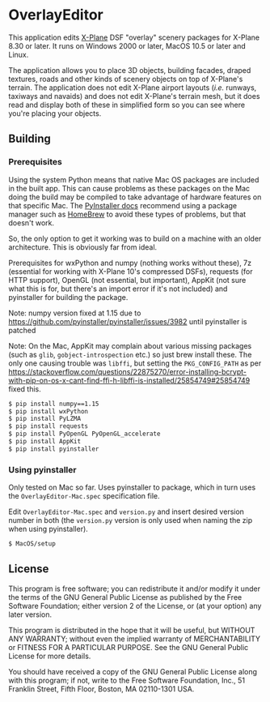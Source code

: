 # OverlayEditor

This application edits [X-Plane](http://www.x-plane.com/) DSF "overlay" scenery packages for X-Plane 8.30 or later.
It runs on Windows 2000 or later, MacOS 10.5 or later and Linux.

The application allows you to place 3D objects, building facades, draped textures, roads and other kinds of scenery objects on top of X-Plane's terrain. The application does not edit X-Plane airport layouts (_i.e._ runways, taxiways and navaids) and does not edit X-Plane's terrain mesh, but it does read and display both of these in simplified form so you can see where you're placing your objects.

## Building

### Prerequisites

Using the system Python means that native Mac OS packages are included in the built app.  This can cause problems as these packages on the Mac doing the build may be compiled to take advantage of hardware features on that specific Mac.  The [PyInstaller docs](https://pyinstaller.readthedocs.io/en/v3.4/installation.html#installing-in-mac-os-x) recommend using a package manager such as [HomeBrew](https://brew.sh/) to avoid these types of problems, but that doesn't work.

So, the only option to get it working was to build on a machine with an older architecture.  This is obviously far from ideal.

Prerequisites for wxPython and numpy (nothing works without these), 7z (essential for working with X-Plane 10's compressed DSFs), requests (for HTTP support), OpenGL (not essential, but important), AppKit (not sure what this is for, but there's an import error if it's not included) and pyinstaller for building the package.

Note: numpy version fixed at 1.15 due to https://github.com/pyinstaller/pyinstaller/issues/3982 until pyinstaller is patched

Note: On the Mac, AppKit may complain about various missing packages (such as `glib`, `gobject-introspection` etc.) so just brew install these.  The only one causing trouble was `libffi`, but setting the `PKG_CONFIG_PATH` as per https://stackoverflow.com/questions/22875270/error-installing-bcrypt-with-pip-on-os-x-cant-find-ffi-h-libffi-is-installed/25854749#25854749 fixed this.

```bash
$ pip install numpy==1.15
$ pip install wxPython
$ pip install PyLZMA
$ pip install requests
$ pip install PyOpenGL PyOpenGL_accelerate
$ pip install AppKit
$ pip install pyinstaller
```

### Using pyinstaller

Only tested on Mac so far. Uses pyinstaller to package, which in turn uses the `OverlayEditor-Mac.spec` specification file.

Edit `OverlayEditor-Mac.spec` and `version.py` and insert desired version number in both (the `version.py` version is only used when naming the zip when using pyinstaller).

```bash
$ MacOS/setup
```


## License

This program is free software; you can redistribute it and/or modify
it under the terms of the GNU General Public License as published by
the Free Software Foundation; either version 2 of the License, or
(at your option) any later version.

This program is distributed in the hope that it will be useful,
but WITHOUT ANY WARRANTY; without even the implied warranty of
MERCHANTABILITY or FITNESS FOR A PARTICULAR PURPOSE.  See the
GNU General Public License for more details.

You should have received a copy of the GNU General Public License along
with this program; if not, write to the Free Software Foundation, Inc.,
51 Franklin Street, Fifth Floor, Boston, MA 02110-1301 USA.

